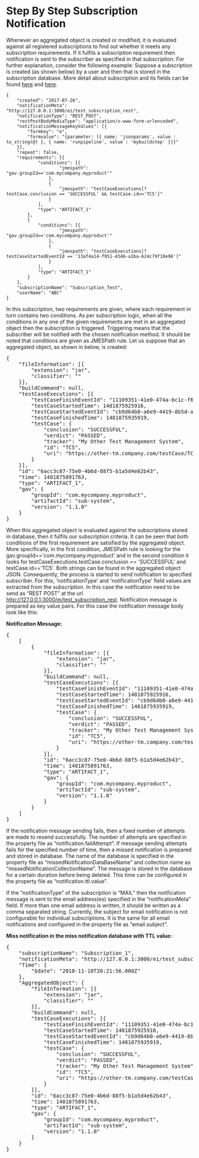 # Step By Step Subscription Notification

Whenever an aggregated object is created or modified, it is evaluated against 
all registered subscriptions to find out whether it meets any subscription 
requirements. If it fulfils a subscription requirement then notification is 
sent to the subscriber as specified in that subscription. For further explanation, 
consider the following example:
Suppose a subscription is created (as shown below) by a user and then that is 
stored in the subscription database.
More detail about subscription and its fields can be found [here](./Subscription-AP.mdI) 
and [here](./Add-Subscription.md).


    {
        "created": "2017-07-26",
        "notificationMeta": "http://127.0.0.1:3000/ei/test_subscription_rest",
        "notificationType": "REST_POST",
        "restPostBodyMediaType": "application/x-www-form-urlencoded",
        "notificationMessageKeyValues": [{
            "formkey": "e",
            "formvalue": "{parameter: [{ name: 'jsonparams', value : to_string(@) }, { name: 'runpipeline', value : 'mybuildstep' }]}"
        }],
        "repeat": false,
        "requirements": [{
                "conditions": [{
                        "jmespath": "gav.groupId=='com.mycompany.myproduct'"
                    },
                    {
                        "jmespath": "testCaseExecutions[?testCase.conclusion == 'SUCCESSFUL' && testCase.id=='TC5']"
                    }
                ],
                "type": "ARTIFACT_1"
            },
            {
                "conditions": [{
                        "jmespath": "gav.groupId=='com.mycompany.myproduct'"
                    },
                    {
                        "jmespath": "testCaseExecutions[?testCaseStartedEventId == '13af4a14-f951-4346-a1ba-624c79f10e98']"
                    }
                ],
                "type": "ARTIFACT_1"
            }
        ],
        "subscriptionName": "Subscription_Test",
        "userName": "ABC" 
    }


In this subscription, two requirements are given, where each requirement in turn 
contains two conditions. As per subscription logic, when all the conditions in 
any one of the given requirements are met in an aggregated object then the 
subscription is triggered. Triggering means that the subscriber will be notified 
with the chosen notification method. It should be noted that conditions are given 
as JMESPath rule. Let us suppose that an aggregated object, as shown in below, 
is created: 

<pre>
{
    "fileInformation": [{
        "extension": "jar",
        "classifier": ""
    }],
    "buildCommand": null,
    "testCaseExecutions": [{
        "testCaseFinishEventId": "11109351-41e0-474a-bc1c-f6e81e58a1c9",
        "testCaseStartedTime": 1481875925916,
        "testCaseStartedEventId": "cb9d64b0-a6e9-4419-8b5d-a650c27c59ca",
        "testCaseFinishedTime": 1481875935919,
        "testCase": {
            "conclusion": "SUCCESSFUL",
            "verdict": "PASSED",
            "tracker": "My Other Test Management System",
            "id": "TC5",
            "uri": "https://other-tm.company.com/testCase/TC5"
        }
    }],
    "id": "6acc3c87-75e0-4b6d-88f5-b1a5d4e62b43",
    "time": 1481875891763,
    "type": "ARTIFACT_1",
    "gav": {
        "groupId": "com.mycompany.myproduct",
        "artifactId": "sub-system",
        "version": "1.1.0"
    }
}
</pre>

When this aggregated object is evaluated against the subscriptions stored in 
database, then it fulfils our subscription criteria. It can be seen that both 
conditions of the first requirement are satisfied by the aggregated object. 
More specifically, in the first condition, JMESPath rule is looking for the 
gav.groupId=='com.mycompany.myproduct' and in the second condition it looks for 
testCaseExecutions.testCase.conclusion == 'SUCCESSFUL' and testCase.id=='TC5'. 
Both strings can be found in the aggregated object JSON. Consequently, the 
process is started to send notification to specified subscriber. For this, 
'notificationType' and 'notificationType' field values are extracted from the 
subscription. In this case the notification need to be send as “REST POST” at 
the url http://127.0.0.1:3000/ei/test_subscription_rest. Notification message 
is prepared as key value pairs. For this case the notification message body 
look like this:

**Notification Message:**
<pre>
{   
    [
        {
            "fileInformation": [{
                "extension": "jar",
                "classifier": ""
            }],
            "buildCommand": null,
            "testCaseExecutions": [{
                "testCaseFinishEventId": "11109351-41e0-474a-bc1c-f6e81e58a1c9",
                "testCaseStartedTime": 1481875925916,
                "testCaseStartedEventId": "cb9d64b0-a6e9-4419-8b5d-a650c27c59ca",
                "testCaseFinishedTime": 1481875935919,
                "testCase": {
                    "conclusion": "SUCCESSFUL",
                    "verdict": "PASSED",
                    "tracker": "My Other Test Management System",
                    "id": "TC5",
                    "uri": "https://other-tm.company.com/testCase/TC5"
                }
            }],
            "id": "6acc3c87-75e0-4b6d-88f5-b1a5d4e62b43",
            "time": 1481875891763,
            "type": "ARTIFACT_1",
            "gav": {
                "groupId": "com.mycompany.myproduct",
                "artifactId": "sub-system",
                "version": "1.1.0"
            }
        }
    ]
}
</pre>

If the notification message sending fails, then a fixed number of attempts are 
made to resend successfully. The number of attempts are specified in the 
property file as “notification.failAttempt”. If message sending attempts fails 
for the specified number of time, then a missed notification is prepared and 
stored in database. The name of the database is specified in the property file 
as “missedNotificationDataBaseName” and collection name as 
“missedNotificationCollectionName”. The message is stored in the database for 
a certain duration before being deleted. This time can be configured in the 
property file as “notification.ttl.value”.

If the “notificationType” of the subscription is “MAIL” then the notification 
message is sent to the email address(es) specified in the “notificationMeta” 
field. If more than one email address is written, it should be written as a 
comma separated string. Currently, the subject for email notification is not 
configurable for individual subscriptions. It is the same for all email 
notifications and configured in the property file as “email.subject”.

**Miss notification in the miss notification database with TTL value:**

<pre>
{
    "subscriptionName": "Subscription_1",
    "notificationMeta": "http://127.0.0.1:3000/ei/test_subscription_rest",
    "Time": {
        "$date": "2018-11-10T20:21:56.000Z"
    },
    "AggregatedObject": {
        "fileInformation": [{
            "extension": "jar",
            "classifier": ""
        }],
        "buildCommand": null,
        "testCaseExecutions": [{
            "testCaseFinishEventId": "11109351-41e0-474a-bc1c-f6e81e58a1c9",
            "testCaseStartedTime": 1481875925916,
            "testCaseStartedEventId": "cb9d64b0-a6e9-4419-8b5d-a650c27c59ca",
            "testCaseFinishedTime": 1481875935919,
            "testCase": {
                "conclusion": "SUCCESSFUL",
                "verdict": "PASSED",
                "tracker": "My Other Test Management System",
                "id": "TC5",
                "uri": "https://other-tm.company.com/testCase/TC5"
            }
        }],
        "id": "6acc3c87-75e0-4b6d-88f5-b1a5d4e62b43",
        "time": 1481875891763,
        "type": "ARTIFACT_1",
        "gav": {
            "groupId": "com.mycompany.myproduct",
            "artifactId": "sub-system",
            "version": "1.1.0"
        }
    }
}
</pre>

